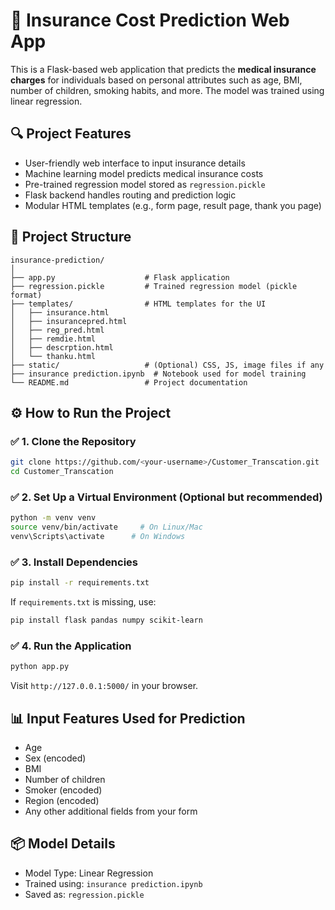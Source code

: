 # 🏥 Insurance Cost Prediction Web App

This is a Flask-based web application that predicts the **medical insurance charges** for individuals based on personal attributes such as age, BMI, number of children, smoking habits, and more. The model was trained using linear regression.

## 🔍 Project Features

- User-friendly web interface to input insurance details
- Machine learning model predicts medical insurance costs
- Pre-trained regression model stored as `regression.pickle`
- Flask backend handles routing and prediction logic
- Modular HTML templates (e.g., form page, result page, thank you page)

## 📁 Project Structure

```
insurance-prediction/
│
├── app.py                    # Flask application
├── regression.pickle         # Trained regression model (pickle format)
├── templates/                # HTML templates for the UI
│   ├── insurance.html
│   ├── insurancepred.html
│   ├── reg_pred.html
│   ├── remdie.html
│   ├── descrption.html
│   └── thanku.html
├── static/                   # (Optional) CSS, JS, image files if any
├── insurance prediction.ipynb  # Notebook used for model training
└── README.md                 # Project documentation
```

## ⚙️ How to Run the Project

### ✅ 1. Clone the Repository

```bash
git clone https://github.com/<your-username>/Customer_Transcation.git
cd Customer_Transcation
```

### ✅ 2. Set Up a Virtual Environment (Optional but recommended)

```bash
python -m venv venv
source venv/bin/activate     # On Linux/Mac
venv\Scripts\activate      # On Windows
```

### ✅ 3. Install Dependencies

```bash
pip install -r requirements.txt
```

If `requirements.txt` is missing, use:

```bash
pip install flask pandas numpy scikit-learn
```

### ✅ 4. Run the Application

```bash
python app.py
```

Visit `http://127.0.0.1:5000/` in your browser.

## 📊 Input Features Used for Prediction

- Age
- Sex (encoded)
- BMI
- Number of children
- Smoker (encoded)
- Region (encoded)
- Any other additional fields from your form

## 📦 Model Details

- Model Type: Linear Regression
- Trained using: `insurance prediction.ipynb`
- Saved as: `regression.pickle`



